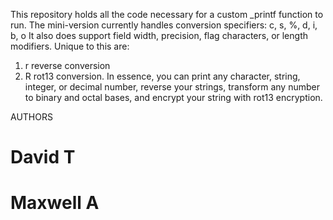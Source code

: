 This repository holds all the code necessary for a custom _printf function to run.
The  mini-version currently handles conversion specifiers: c, s, %, d, i, b, o
It also does support field width, precision, flag characters, or length modifiers. 
Unique to this are:
1. r reverse conversion
2. R rot13 conversion. 
In essence, you can print any character, string, integer, or decimal number, reverse your strings,
transform any number to binary and octal bases, and encrypt your string with rot13 encryption.

AUTHORS
# David T
# Maxwell A
